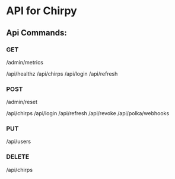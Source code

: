 # API for Chirpy

## Api Commands:

### GET
/admin/metrics

/api/healthz
/api/chirps
/api/login
/api/refresh
### POST

/admin/reset

/api/chirps
/api/login
/api/refresh
/api/revoke
/api/polka/webhooks

### PUT

/api/users

### DELETE

/api/chirps